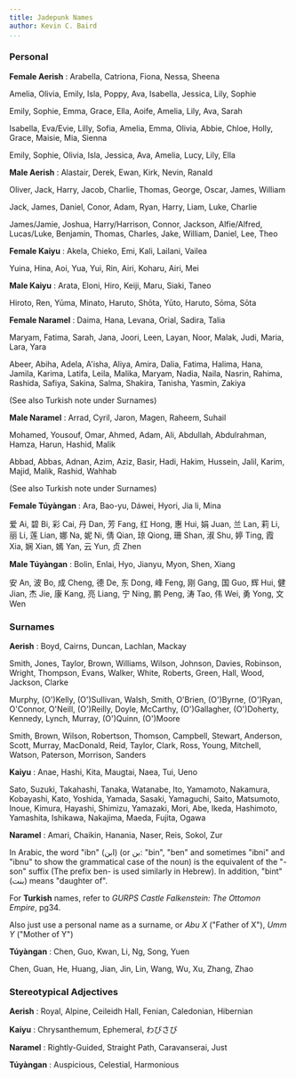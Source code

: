 ```yaml
---
title: Jadepunk Names
author: Kevin C. Baird
...
```


### Personal

**Female Aerish**
: Arabella, Catriona, Fiona, Nessa, Sheena

Amelia, Olivia, Emily, Isla, Poppy, Ava, Isabella, Jessica, Lily, Sophie

Emily, Sophie, Emma, Grace, Ella, Aoife, Amelia, Lily, Ava, Sarah

Isabella, Eva/Evie, Lilly, Sofia, Amelia, Emma, Olivia, Abbie, Chloe, Holly,
Grace, Maisie, Mia, Sienna

Emily, Sophie, Olivia, Isla, Jessica, Ava, Amelia, Lucy, Lily, Ella

**Male Aerish**
: Alastair, Derek, Ewan, Kirk, Nevin, Ranald

Oliver, Jack, Harry, Jacob, Charlie, Thomas, George, Oscar, James, William

Jack, James, Daniel, Conor, Adam, Ryan, Harry, Liam, Luke, Charlie

James/Jamie, Joshua, Harry/Harrison, Connor, Jackson, Alfie/Alfred, Lucas/Luke,
Benjamin, Thomas, Charles, Jake, William, Daniel, Lee, Theo

**Female Kaiyu**
: Akela, Chieko, Emi, Kali, Lailani, Vailea

Yuina, Hina, Aoi, Yua, Yui, Rin, Airi, Koharu, Airi, Mei

**Male Kaiyu**
: Arata, Eloni, Hiro, Keiji, Maru, Siaki, Taneo

Hiroto, Ren, Yūma, Minato, Haruto, Shōta, Yūto, Haruto, Sōma, Sōta

**Female Naramel**
: Daima, Hana, Levana, Orial, Sadira, Talia

Maryam, Fatima, Sarah, Jana, Joori, Leen, Layan, Noor, Malak, Judi, Maria, Lara, Yara

Abeer, Abiha, Adela, A'isha, Aliya, Amira, Dalia, Fatima, Halima, Hana, Jamila, Karima,
Latifa, Leila, Malika, Maryam, Nadia, Naila, Nasrin, Rahima, Rashida, Safiya, Sakina,
Salma, Shakira, Tanisha, Yasmin, Zakiya

(See also Turkish note under Surnames)

**Male Naramel**
: Arrad, Cyril, Jaron, Magen, Raheem, Suhail

Mohamed, Yousouf, Omar, Ahmed, Adam, Ali, Abdullah, Abdulrahman, Hamza, Harun, Hashid, Malik

Abbad, Abbas, Adnan, Azim, Aziz, Basir, Hadi, Hakim, Hussein, Jalil, Karim, Majid, Malik, Rashid, Wahhab

(See also Turkish note under Surnames)

**Female Túyàngan**
: Ara, Bao-yu, Dáwei, Hyori, Jia li, Mina

爱 Ai, 碧 Bi, 彩 Cai, 丹 Dan, 芳 Fang, 红 Hong, 惠 Hui, 娟 Juan, 兰 Lan, 莉 Li, 丽 Li,
莲 Lian, 娜 Na, 妮 Ni, 倩 Qian, 琼 Qiong, 珊 Shan, 淑 Shu, 婷 Ting, 霞 Xia, 娴 Xian,
嫣 Yan, 云 Yun, 贞 Zhen

**Male Túyàngan**
: Bolin, Enlai, Hyo, Jianyu, Myon, Shen, Xiang

安 An, 波 Bo, 成 Cheng, 德 De, 东 Dong, 峰 Feng, 刚 Gang, 国 Guo, 辉 Hui, 健 Jian,
杰 Jie, 康 Kang, 亮 Liang, 宁 Ning, 鹏 Peng, 涛 Tao, 伟 Wei, 勇 Yong, 文 Wen

### Surnames

**Aerish**
: Boyd, Cairns, Duncan, Lachlan, Mackay

Smith, Jones, Taylor, Brown, Williams, Wilson, Johnson, Davies, Robinson, Wright,
Thompson, Evans, Walker, White, Roberts, Green, Hall, Wood, Jackson, Clarke

Murphy, (O')Kelly, (O')Sullivan, Walsh, Smith, O'Brien, (O')Byrne, (O')Ryan,
O'Connor, O'Neill, (O')Reilly, Doyle, McCarthy, (O')Gallagher, (O')Doherty,
Kennedy, Lynch, Murray, (O')Quinn, (O')Moore

Smith, Brown, Wilson, Robertson, Thomson, Campbell, Stewart, Anderson, Scott,
Murray, MacDonald, Reid, Taylor, Clark, Ross, Young, Mitchell, Watson, Paterson,
Morrison, Sanders

**Kaiyu**
: Anae, Hashi, Kita, Maugtai, Naea, Tui, Ueno

Sato, Suzuki, Takahashi, Tanaka, Watanabe, Ito, Yamamoto, Nakamura, Kobayashi,
Kato, Yoshida, Yamada, Sasaki, Yamaguchi, Saito, Matsumoto, Inoue, Kimura,
Hayashi, Shimizu, Yamazaki, Mori, Abe, Ikeda, Hashimoto, Yamashita, Ishikawa,
Nakajima, Maeda, Fujita, Ogawa

**Naramel**
: Amari, Chaikin, Hanania, Naser, Reis, Sokol, Zur

In Arabic, the word "ibn" (ابن) (or بن: "bin", "ben" and sometimes "ibni" and
"ibnu" to show the grammatical case of the noun) is the equivalent of the "-son"
suffix (The prefix ben- is used similarly in Hebrew).
In addition, "bint" (بنت) means "daughter of".

For **Turkish** names, refer to
_GURPS Castle Falkenstein: The Ottomon Empire_, pg34.

Also just use a personal name as a surname, or
_Abu X_ ("Father of X"), _Umm Y_ ("Mother of Y")

**Túyàngan**
: Chen, Guo, Kwan, Li, Ng, Song, Yuen

Chen, Guan, He, Huang, Jian, Jin, Lin, Wang, Wu, Xu, Zhang, Zhao

### Stereotypical Adjectives

**Aerish**
: Royal, Alpine, Ceileidh Hall, Fenian, Caledonian, Hibernian

**Kaiyu**
: Chrysanthemum, Ephemeral, わびさび

**Naramel**
: Rightly-Guided, Straight Path, Caravanserai, Just

**Túyàngan**
: Auspicious, Celestial, Harmonious

